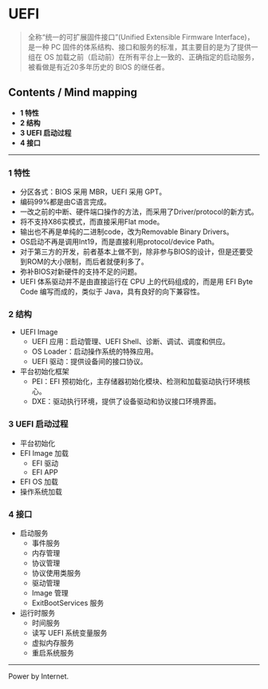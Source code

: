 # UEFI

> 全称“统一的可扩展固件接口”(Unified Extensible Firmware Interface)，是一种 PC 固件的体系结构、接口和服务的标准，其主要目的是为了提供一组在 OS 加载之前（启动前）在所有平台上一致的、正确指定的启动服务，被看做是有近20多年历史的 BIOS 的继任者。

## Contents / Mind mapping
- **1 特性**
- **2 结构**
- **3 UEFI 启动过程**
- **4 接口**

---

### 1 特性

- 分区各式：BIOS 采用 MBR，UEFI 采用 GPT。
- 编码99%都是由C语言完成。
- 一改之前的中断、硬件端口操作的方法，而采用了Driver/protocol的新方式。
- 将不支持X86实模式，而直接采用Flat mode。
- 输出也不再是单纯的二进制code，改为Removable Binary Drivers。
- OS启动不再是调用Int19，而是直接利用protocol/device Path。
- 对于第三方的开发，前者基本上做不到，除非参与BIOS的设计，但是还要受到ROM的大小限制，而后者就便利多了。
- 弥补BIOS对新硬件的支持不足的问题。
- UEFI 体系驱动并不是由直接运行在 CPU 上的代码组成的，而是用 EFI Byte Code 编写而成的，类似于 Java，具有良好的向下兼容性。

### 2 结构

- UEFI Image
  - UEFI 应用：启动管理、UEFI Shell、诊断、调试、调度和供应。
  - OS Loader：启动操作系统的特殊应用。
  - UEFI 驱动：提供设备间的接口协议。
- 平台初始化框架
  - PEI：EFI 预初始化，主存储器初始化模块、检测和加载驱动执行环境核心。
  - DXE：驱动执行环境，提供了设备驱动和协议接口环境界面。

### 3 UEFI 启动过程

- 平台初始化
- EFI Image 加载
  - EFI 驱动
  - EFI APP
- EFI OS 加载
- 操作系统加载

### 4 接口

- 启动服务
  - 事件服务
  - 内存管理
  - 协议管理
  - 协议使用类服务
  - 驱动管理
  - Image 管理
  - ExitBootServices 服务
- 运行时服务
  - 时间服务
  - 读写 UEFI 系统变量服务
  - 虚拟内存服务
  - 重启系统服务



---
Power by Internet.
